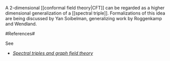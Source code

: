 A 2-dimensional [[conformal field theory|CFT]] can be regarded as a higher dimensional generalization of a [[spectral triple]]. Formalizations of this idea are being discussed by Yan Soibelman, generalizing work by Roggenkamp and Wendland.

#References#

See

* [_Spectral triples and graph field theory_](http://golem.ph.utexas.edu/category/2007/06/had_the_pleasure_of_talking.html)